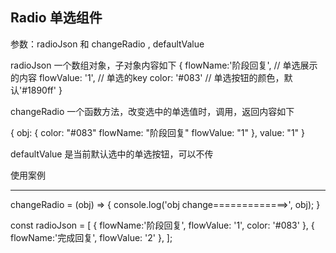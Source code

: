 ## Radio 单选组件
参数：radioJson 和 changeRadio , defaultValue

radioJson 一个数组对象，子对象内容如下
{
  flowName:'阶段回复', // 单选展示的内容
  flowValue: '1', // 单选的key
  color: '#083' // 单选按钮的颜色，默认'#1890ff'
}

changeRadio 一个函数方法，改变选中的单选值时，调用，返回内容如下

{
  obj: {
    color: "#083"
    flowName: "阶段回复"
    flowValue: "1"
  },
  value: "1"
}

defaultValue 是当前默认选中的单选按钮，可以不传


使用案例

------------------------------------------------------------
<Radio radioJson={radioJson} changeRadio={this.changeRadio}/>

changeRadio = (obj) => {
  console.log('obj change=============>', obj);
}

const radioJson = [
  {
    flowName:'阶段回复',
    flowValue: '1',
    color: '#083'
  },
  {
    flowName:'完成回复',
    flowValue: '2'
  },
];


